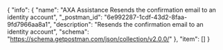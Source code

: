 {
  "info": {
    "name": "AXA Assistance Resends the confirmation email to an identity account",
    "_postman_id": "6e992287-1cdf-43d2-8faa-9fd7966aa8a1",
    "description": "Resends the confirmation email to an identity account",
    "schema": "https://schema.getpostman.com/json/collection/v2.0.0/"
  },
  "item": []
}